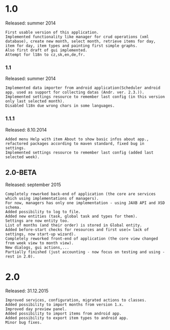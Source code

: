 # 1.0 
Released: summer 2014  
    
    First usable version of this application. 
    Implemented functionality like manager for crud operations (xml database), create new month, select month, retrieve items for day, item for day, item types and painting first simple graphs.
    Also first draft of gui implemented. 
    Attempt for l18n to cz,sk,en,de,fr.
    
### 1.1
Released: summer 2014 

    Implemented data importer from android application(Scheduler android app. used as support for collecting datas (Andr. ver. 2.3.)). 
    Implemented settings resource to remember last config (in this version only last selected month). 
    Disabled l18n due wrong chars in some languages.
    
### 1.1.1
Released: 8.10.2014
    
    Added menu Help with item About to show basic infos about app., refactored packages according to maven standard, fixed bug in settings. 
    Implemented settings resource to remember last config (added last selected week).
    
## 2.0-BETA
Released: september 2015

    Completely reworked back-end of application (the core are services which using implementations of managers). 
    For now, managers has only one implementation - using JAXB API and XSD schema. 
    Added possibility to log to file.
    Added new entities (task, global task and types for them). 
    Settings are now entity too. 
    List of months (and their order) is stored in Global entity. 
    Added before-start checks for resources and first use(= lack of settings, now start-up wizard). 
    Completely reworked front-end of application (the core view changed from week view to month view). 
    New dialogs, gui actions,...
    Partially finished (just accounting - now focus on testing and using - rest in 2.0).
    
# 2.0
Released: 31.12.2015

    Improved services, configuration, migrated actions to classes. 
    Added possibility to import months from version 1.x. 
    Improved day preview panel.
    Added possibility to import items from android app.
    Added possibility to export item types to android app.
    Minor bug fixes.
